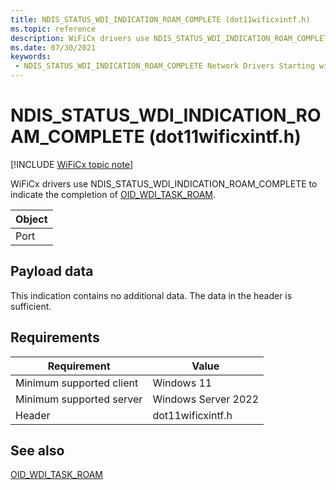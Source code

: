 ```yaml
---
title: NDIS_STATUS_WDI_INDICATION_ROAM_COMPLETE (dot11wificxintf.h)
ms.topic: reference
description: WiFiCx drivers use NDIS_STATUS_WDI_INDICATION_ROAM_COMPLETE to indicate the completion of OID_WDI_TASK_ROAM.
ms.date: 07/30/2021
keywords:
 - NDIS_STATUS_WDI_INDICATION_ROAM_COMPLETE Network Drivers Starting with Windows Vista
---
```


# NDIS\_STATUS\_WDI\_INDICATION\_ROAM\_COMPLETE (dot11wificxintf.h)

[!INCLUDE [WiFiCx topic note](../includes/wificx-version-warning.md)]


WiFiCx drivers use NDIS\_STATUS\_WDI\_INDICATION\_ROAM\_COMPLETE to indicate the completion of [OID\_WDI\_TASK\_ROAM](oid-wdi-task-roam.md).

| Object |
|--------|
| Port   |

 

## Payload data


This indication contains no additional data. The data in the header is sufficient.

## Requirements

|Requirement|Value|
|--- |--- |
|Minimum supported client|Windows 11|
|Minimum supported server|Windows Server 2022|
|Header|dot11wificxintf.h|

## See also


[OID\_WDI\_TASK\_ROAM](oid-wdi-task-roam.md)

 

 




